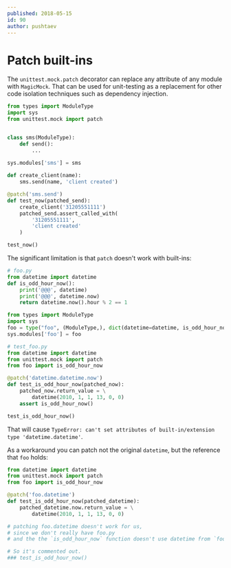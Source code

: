 ```yaml
---
published: 2018-05-15
id: 90
author: pushtaev
---
```


# Patch built-ins

The `unittest.mock.patch` decorator can replace any attribute of any module with `MagicMock`.
That can be used for unit-testing as a replacement for other code isolation techniques such as dependency injection.

```python {hide}
from types import ModuleType
import sys
from unittest.mock import patch


class sms(ModuleType):
    def send():
        ...

sys.modules['sms'] = sms
        
def create_client(name):
    sms.send(name, 'client created')
```

```python {continue}
@patch('sms.send')
def test_now(patched_send):
    create_client('31205551111')
    patched_send.assert_called_with(
        '31205551111',
        'client created'
    )   
```

```python {continue}
test_now()
```

The significant limitation is that `patch` doesn't work with built-ins:

```python
# foo.py
from datetime import datetime
def is_odd_hour_now():
    print('@@@', datetime)
    print('@@@', datetime.now)
    return datetime.now().hour % 2 == 1
```

```python {hide} {continue}
from types import ModuleType
import sys
foo = type("foo", (ModuleType,), dict(datetime=datetime, is_odd_hour_now=is_odd_hour_now))
sys.modules['foo'] = foo
```

```python {continue}
# test_foo.py
from datetime import datetime
from unittest.mock import patch
from foo import is_odd_hour_now

@patch('datetime.datetime.now')
def test_is_odd_hour_now(patched_now):
    patched_now.return_value = \
        datetime(2010, 1, 1, 13, 0, 0)
    assert is_odd_hour_now()
```

```python {hide} {continue} {shield:TypeError}
test_is_odd_hour_now()
```

That will cause `TypeError: can't set attributes of built-in/extension type 'datetime.datetime'`.

As a workaround you can patch not the original `datetime`, but the reference that `foo` holds:

```python {continue}
from datetime import datetime
from unittest.mock import patch
from foo import is_odd_hour_now

@patch('foo.datetime')
def test_is_odd_hour_now(patched_datetime):
    patched_datetime.now.return_value = \
        datetime(2010, 1, 1, 13, 0, 0)
```

```python {hide}
# patching foo.datetime doesn't work for us,
# since we don't really have foo.py
# and the the `is_odd_hour_now` function doesn't use datetime from `foo`.

# So it's commented out.
### test_is_odd_hour_now()
```
